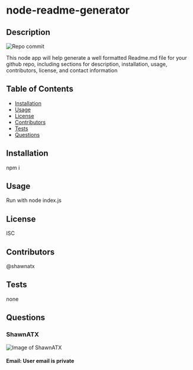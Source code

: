 
# node-readme-generator

## Description

![Repo commit](https://img.shields.io/github/last-commit/ShawnATX/node-readme-generator)

This node app will help generate a well formatted Readme.md file for your github repo, including sections for description, installation, usage, contributors, license, and contact information

## Table of Contents

* [Installation](#installation)
* [Usage](#usage)
* [License](#license)
* [Contributors](#contributors)
* [Tests](#tests)
* [Questions](#questions)


## Installation

npm i

## Usage

Run with node index.js

## License

ISC

## Contributors

@shawnatx

## Tests

none

## Questions

### ShawnATX
![Image of ShawnATX](https://avatars2.githubusercontent.com/u/37752327?v=4)
#### Email: User email is private

